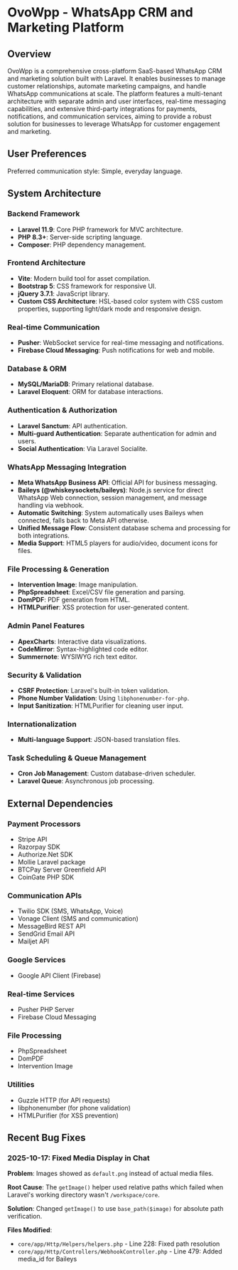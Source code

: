# OvoWpp - WhatsApp CRM and Marketing Platform

## Overview
OvoWpp is a comprehensive cross-platform SaaS-based WhatsApp CRM and marketing solution built with Laravel. It enables businesses to manage customer relationships, automate marketing campaigns, and handle WhatsApp communications at scale. The platform features a multi-tenant architecture with separate admin and user interfaces, real-time messaging capabilities, and extensive third-party integrations for payments, notifications, and communication services, aiming to provide a robust solution for businesses to leverage WhatsApp for customer engagement and marketing.

## User Preferences
Preferred communication style: Simple, everyday language.

## System Architecture

### Backend Framework
- **Laravel 11.9**: Core PHP framework for MVC architecture.
- **PHP 8.3+**: Server-side scripting language.
- **Composer**: PHP dependency management.

### Frontend Architecture
- **Vite**: Modern build tool for asset compilation.
- **Bootstrap 5**: CSS framework for responsive UI.
- **jQuery 3.7.1**: JavaScript library.
- **Custom CSS Architecture**: HSL-based color system with CSS custom properties, supporting light/dark mode and responsive design.

### Real-time Communication
- **Pusher**: WebSocket service for real-time messaging and notifications.
- **Firebase Cloud Messaging**: Push notifications for web and mobile.

### Database & ORM
- **MySQL/MariaDB**: Primary relational database.
- **Laravel Eloquent**: ORM for database interactions.

### Authentication & Authorization
- **Laravel Sanctum**: API authentication.
- **Multi-guard Authentication**: Separate authentication for admin and users.
- **Social Authentication**: Via Laravel Socialite.

### WhatsApp Messaging Integration
- **Meta WhatsApp Business API**: Official API for business messaging.
- **Baileys (@whiskeysockets/baileys)**: Node.js service for direct WhatsApp Web connection, session management, and message handling via webhook.
- **Automatic Switching**: System automatically uses Baileys when connected, falls back to Meta API otherwise.
- **Unified Message Flow**: Consistent database schema and processing for both integrations.
- **Media Support**: HTML5 players for audio/video, document icons for files.

### File Processing & Generation
- **Intervention Image**: Image manipulation.
- **PhpSpreadsheet**: Excel/CSV file generation and parsing.
- **DomPDF**: PDF generation from HTML.
- **HTMLPurifier**: XSS protection for user-generated content.

### Admin Panel Features
- **ApexCharts**: Interactive data visualizations.
- **CodeMirror**: Syntax-highlighted code editor.
- **Summernote**: WYSIWYG rich text editor.

### Security & Validation
- **CSRF Protection**: Laravel's built-in token validation.
- **Phone Number Validation**: Using `libphonenumber-for-php`.
- **Input Sanitization**: HTMLPurifier for cleaning user input.

### Internationalization
- **Multi-language Support**: JSON-based translation files.

### Task Scheduling & Queue Management
- **Cron Job Management**: Custom database-driven scheduler.
- **Laravel Queue**: Asynchronous job processing.

## External Dependencies

### Payment Processors
- Stripe API
- Razorpay SDK
- Authorize.Net SDK
- Mollie Laravel package
- BTCPay Server Greenfield API
- CoinGate PHP SDK

### Communication APIs
- Twilio SDK (SMS, WhatsApp, Voice)
- Vonage Client (SMS and communication)
- MessageBird REST API
- SendGrid Email API
- Mailjet API

### Google Services
- Google API Client (Firebase)

### Real-time Services
- Pusher PHP Server
- Firebase Cloud Messaging

### File Processing
- PhpSpreadsheet
- DomPDF
- Intervention Image

### Utilities
- Guzzle HTTP (for API requests)
- libphonenumber (for phone validation)
- HTMLPurifier (for XSS prevention)
## Recent Bug Fixes

### 2025-10-17: Fixed Media Display in Chat
**Problem**: Images showed as `default.png` instead of actual media files.

**Root Cause**: The `getImage()` helper used relative paths which failed when Laravel's working directory wasn't `/workspace/core`.

**Solution**: Changed `getImage()` to use `base_path($image)` for absolute path verification.

**Files Modified**:
- `core/app/Http/Helpers/helpers.php` - Line 228: Fixed path resolution
- `core/app/Http/Controllers/WebhookController.php` - Line 479: Added media_id for Baileys
